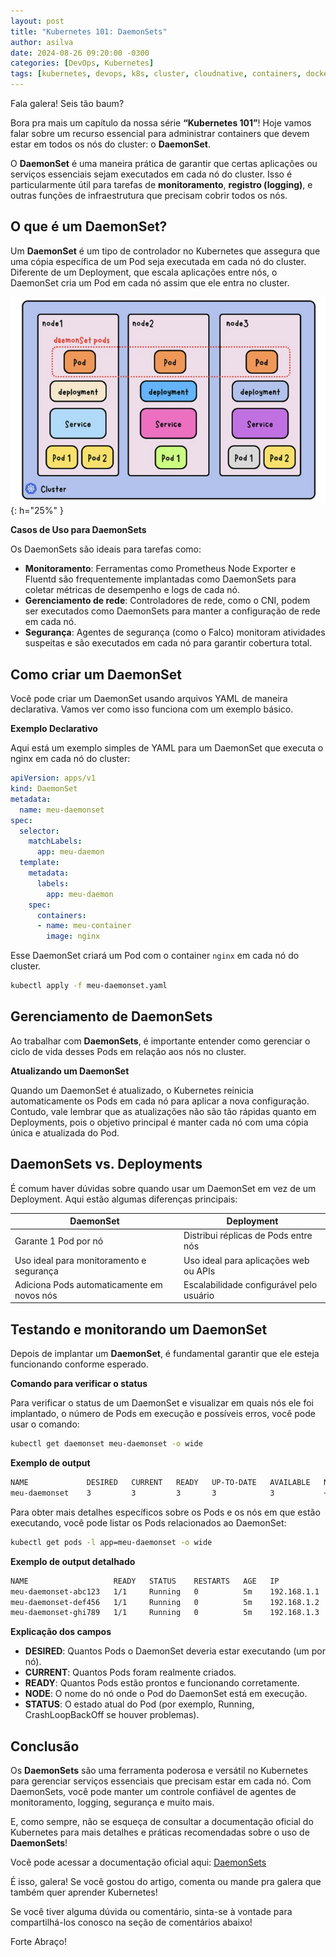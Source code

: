 ```yaml
---
layout: post
title: "Kubernetes 101: DaemonSets"
author: asilva
date: 2024-08-26 09:20:00 -0300
categories: [DevOps, Kubernetes]
tags: [kubernetes, devops, k8s, cluster, cloudnative, containers, docker, microservices]
---
```


Fala galera! Seis tão baum?

Bora pra mais um capítulo da nossa série **“Kubernetes 101”**! Hoje vamos falar sobre um recurso essencial para administrar containers que devem estar em todos os nós do cluster: o **DaemonSet**.

O **DaemonSet** é uma maneira prática de garantir que certas aplicações ou serviços essenciais sejam executados em cada nó do cluster. Isso é particularmente útil para tarefas de **monitoramento**, **registro (logging)**, e outras funções de infraestrutura que precisam cobrir todos os nós.

## **O que é um DaemonSet?**

Um **DaemonSet** é um tipo de controlador no Kubernetes que assegura que uma cópia específica de um Pod seja executada em cada nó do cluster. Diferente de um Deployment, que escala aplicações entre nós, o DaemonSet cria um Pod em cada nó assim que ele entra no cluster.

![](/assets/img/92/daemonsets01.png){: h="25%" }

**Casos de Uso para DaemonSets**

Os DaemonSets são ideais para tarefas como:

- **Monitoramento**: Ferramentas como Prometheus Node Exporter e Fluentd são frequentemente implantadas como DaemonSets para coletar métricas de desempenho e logs de cada nó.
- **Gerenciamento de rede**: Controladores de rede, como o CNI, podem ser executados como DaemonSets para manter a configuração de rede em cada nó.
- **Segurança**: Agentes de segurança (como o Falco) monitoram atividades suspeitas e são executados em cada nó para garantir cobertura total.

## **Como criar um DaemonSet**

Você pode criar um DaemonSet usando arquivos YAML de maneira declarativa. Vamos ver como isso funciona com um exemplo básico.

**Exemplo Declarativo**

Aqui está um exemplo simples de YAML para um DaemonSet que executa o nginx em cada nó do cluster:

````yaml
apiVersion: apps/v1
kind: DaemonSet
metadata:
  name: meu-daemonset
spec:
  selector:
    matchLabels:
      app: meu-daemon
  template:
    metadata:
      labels:
        app: meu-daemon
    spec:
      containers:
      - name: meu-container
        image: nginx
````

Esse DaemonSet criará um Pod com o container `nginx` em cada nó do cluster.

````bash
kubectl apply -f meu-daemonset.yaml
````

## **Gerenciamento de DaemonSets**

Ao trabalhar com **DaemonSets**, é importante entender como gerenciar o ciclo de vida desses Pods em relação aos nós no cluster.

**Atualizando um DaemonSet**

Quando um DaemonSet é atualizado, o Kubernetes reinicia automaticamente os Pods em cada nó para aplicar a nova configuração. Contudo, vale lembrar que as atualizações não são tão rápidas quanto em Deployments, pois o objetivo principal é manter cada nó com uma cópia única e atualizada do Pod.

## **DaemonSets vs. Deployments**

É comum haver dúvidas sobre quando usar um DaemonSet em vez de um Deployment. Aqui estão algumas diferenças principais:

| DaemonSet                                 | Deployment                              |
|-------------------------------------------|-----------------------------------------|
| Garante 1 Pod por nó                      | Distribui réplicas de Pods entre nós    |
| Uso ideal para monitoramento e segurança  | Uso ideal para aplicações web ou APIs   |
| Adiciona Pods automaticamente em novos nós | Escalabilidade configurável pelo usuário |

## **Testando e monitorando um DaemonSet**

Depois de implantar um **DaemonSet**, é fundamental garantir que ele esteja funcionando conforme esperado.

**Comando para verificar o status**

Para verificar o status de um DaemonSet e visualizar em quais nós ele foi implantado, o número de Pods em execução e possíveis erros, você pode usar o comando:

````bash
kubectl get daemonset meu-daemonset -o wide
````

**Exemplo de output**

````bash
NAME             DESIRED   CURRENT   READY   UP-TO-DATE   AVAILABLE   NODE SELECTOR   AGE
meu-daemonset    3         3         3       3            3           <none>          5m
````

Para obter mais detalhes específicos sobre os Pods e os nós em que estão executando, você pode listar os Pods relacionados ao DaemonSet:

````bash
kubectl get pods -l app=meu-daemonset -o wide
````

**Exemplo de output detalhado**

````bash
NAME                   READY   STATUS    RESTARTS   AGE   IP           NODE           NOMINATED NODE   READINESS GATES
meu-daemonset-abc123   1/1     Running   0          5m    192.168.1.1  node-1         <none>           <none>
meu-daemonset-def456   1/1     Running   0          5m    192.168.1.2  node-2         <none>           <none>
meu-daemonset-ghi789   1/1     Running   0          5m    192.168.1.3  node-3         <none>           <none>
````

**Explicação dos campos**

- **DESIRED**: Quantos Pods o DaemonSet deveria estar executando (um por nó).
- **CURRENT**: Quantos Pods foram realmente criados.
- **READY**: Quantos Pods estão prontos e funcionando corretamente.
- **NODE**: O nome do nó onde o Pod do DaemonSet está em execução.
- **STATUS**: O estado atual do Pod (por exemplo, Running, CrashLoopBackOff se houver problemas).

## **Conclusão**

Os **DaemonSets** são uma ferramenta poderosa e versátil no Kubernetes para gerenciar serviços essenciais que precisam estar em cada nó. Com DaemonSets, você pode manter um controle confiável de agentes de monitoramento, logging, segurança e muito mais. 

E, como sempre, não se esqueça de consultar a documentação oficial do Kubernetes para mais detalhes e práticas recomendadas sobre o uso de **DaemonSets**!

Você pode acessar a documentação oficial aqui: <a href="https://kubernetes.io/docs/concepts/workloads/controllers/daemonset/" target="_blank">DaemonSets</a>

É isso, galera! Se você gostou do artigo, comenta ou mande pra galera que também quer aprender Kubernetes! 

Se você tiver alguma dúvida ou comentário, sinta-se à vontade para compartilhá-los conosco na seção de comentários abaixo!

Forte Abraço!
